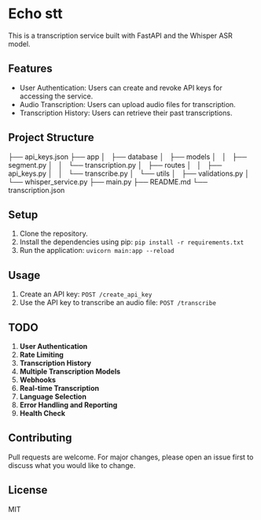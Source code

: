 # Echo stt

This is a transcription service built with FastAPI and the Whisper ASR model.

## Features

- User Authentication: Users can create and revoke API keys for accessing the service.
- Audio Transcription: Users can upload audio files for transcription.
- Transcription History: Users can retrieve their past transcriptions.

## Project Structure

├── api_keys.json
├── app
│   ├── database
│   ├── models
│   │   ├── segment.py
│   │   └── transcription.py
│   ├── routes
│   │   ├── api_keys.py
│   │   └── transcribe.py
│   └── utils
│       ├── validations.py
│       └── whisper_service.py
├── main.py
├── README.md
└── transcription.json


## Setup

1. Clone the repository.
2. Install the dependencies using pip: `pip install -r requirements.txt`
3. Run the application: `uvicorn main:app --reload`

## Usage

1. Create an API key: `POST /create_api_key`
2. Use the API key to transcribe an audio file: `POST /transcribe`

## TODO

1. **User Authentication**
2. **Rate Limiting**
3. **Transcription History**
4. **Multiple Transcription Models**
5. **Webhooks**
6. **Real-time Transcription**
7. **Language Selection**
8. **Error Handling and Reporting**
9. **Health Check**

## Contributing

Pull requests are welcome. For major changes, please open an issue first to discuss what you would like to change.

## License

MIT
